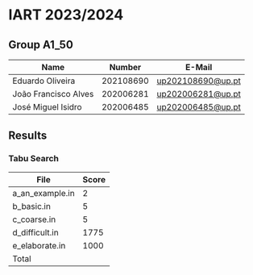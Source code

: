 # IART 2023/2024

## Group A1_50
| Name                 | Number    | E-Mail            |
| -------------------- | --------- | ----------------- |
| Eduardo Oliveira     | 202108690 | up202108690@up.pt |
| João Francisco Alves | 202006281 | up202006281@up.pt |
| José Miguel Isidro   | 202006485 | up202006485@up.pt |


## Results

### Tabu Search

| File                 | Score     | 
| -------------------- | --------- |
| a_an_example.in | 2    |
| b_basic.in      | 5    |
| c_coarse.in     | 5    |
| d_difficult.in  | 1775 |
| e_elaborate.in  | 1000 |
| Total           |      |